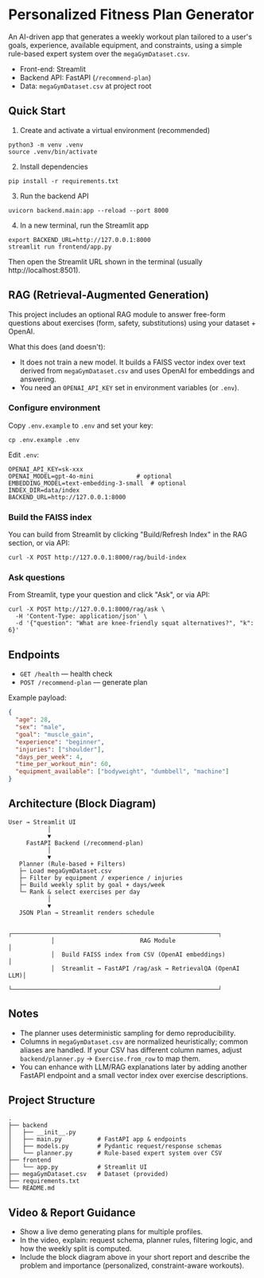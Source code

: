 # Personalized Fitness Plan Generator

An AI-driven app that generates a weekly workout plan tailored to a user's goals, experience, available equipment, and constraints, using a simple rule-based expert system over the `megaGymDataset.csv`.

- Front-end: Streamlit
- Backend API: FastAPI (`/recommend-plan`)
- Data: `megaGymDataset.csv` at project root

## Quick Start

1) Create and activate a virtual environment (recommended)

```
python3 -m venv .venv
source .venv/bin/activate
```

2) Install dependencies

```
pip install -r requirements.txt
```

3) Run the backend API

```
uvicorn backend.main:app --reload --port 8000
```

4) In a new terminal, run the Streamlit app

```
export BACKEND_URL=http://127.0.0.1:8000
streamlit run frontend/app.py
```

Then open the Streamlit URL shown in the terminal (usually http://localhost:8501).

## RAG (Retrieval-Augmented Generation)

This project includes an optional RAG module to answer free-form questions about exercises (form, safety, substitutions) using your dataset + OpenAI.

What this does (and doesn't):
- It does not train a new model. It builds a FAISS vector index over text derived from `megaGymDataset.csv` and uses OpenAI for embeddings and answering.
- You need an `OPENAI_API_KEY` set in environment variables (or `.env`).

### Configure environment

Copy `.env.example` to `.env` and set your key:

```
cp .env.example .env
```

Edit `.env`:

```
OPENAI_API_KEY=sk-xxx
OPENAI_MODEL=gpt-4o-mini            # optional
EMBEDDING_MODEL=text-embedding-3-small  # optional
INDEX_DIR=data/index
BACKEND_URL=http://127.0.0.1:8000
```

### Build the FAISS index

You can build from Streamlit by clicking "Build/Refresh Index" in the RAG section, or via API:

```
curl -X POST http://127.0.0.1:8000/rag/build-index
```

### Ask questions

From Streamlit, type your question and click "Ask", or via API:

```
curl -X POST http://127.0.0.1:8000/rag/ask \
  -H 'Content-Type: application/json' \
  -d '{"question": "What are knee-friendly squat alternatives?", "k": 6}'
```

## Endpoints

- `GET /health` — health check
- `POST /recommend-plan` — generate plan

Example payload:
```json
{
  "age": 28,
  "sex": "male",
  "goal": "muscle_gain",
  "experience": "beginner",
  "injuries": ["shoulder"],
  "days_per_week": 4,
  "time_per_workout_min": 60,
  "equipment_available": ["bodyweight", "dumbbell", "machine"]
}
```

## Architecture (Block Diagram)

```
User → Streamlit UI
           │
           ▼
     FastAPI Backend (/recommend-plan)
           │
           ▼
   Planner (Rule-based + Filters)
   ├─ Load megaGymDataset.csv
   ├─ Filter by equipment / experience / injuries
   ├─ Build weekly split by goal + days/week
   └─ Rank & select exercises per day
           │
           ▼
   JSON Plan → Streamlit renders schedule

            ┌──────────────────────────────────────────────────────────┐
            │                        RAG Module                        │
            │  Build FAISS index from CSV (OpenAI embeddings)         │
            │  Streamlit → FastAPI /rag/ask → RetrievalQA (OpenAI LLM)│
            └──────────────────────────────────────────────────────────┘
```

## Notes
- The planner uses deterministic sampling for demo reproducibility.
- Columns in `megaGymDataset.csv` are normalized heuristically; common aliases are handled. If your CSV has different column names, adjust `backend/planner.py` → `Exercise.from_row` to map them.
- You can enhance with LLM/RAG explanations later by adding another FastAPI endpoint and a small vector index over exercise descriptions.

## Project Structure
```
.
├── backend
│   ├── __init__.py
│   ├── main.py          # FastAPI app & endpoints
│   ├── models.py        # Pydantic request/response schemas
│   └── planner.py       # Rule-based expert system over CSV
├── frontend
│   └── app.py           # Streamlit UI
├── megaGymDataset.csv   # Dataset (provided)
├── requirements.txt
└── README.md
```

## Video & Report Guidance
- Show a live demo generating plans for multiple profiles.
- In the video, explain: request schema, planner rules, filtering logic, and how the weekly split is computed.
- Include the block diagram above in your short report and describe the problem and importance (personalized, constraint-aware workouts).
